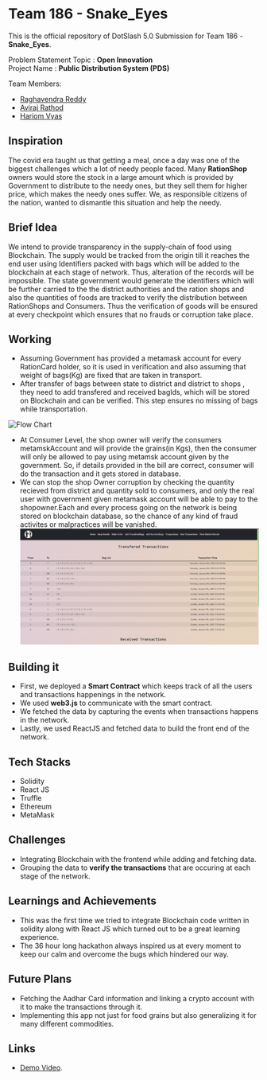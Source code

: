 # Team 186 - Snake_Eyes

This is the official repository of DotSlash 5.0 Submission for Team 186 - **Snake_Eyes**.

Problem Statement Topic : **Open Innovation**
<br>
Project Name  : **Public Distribution System (PDS)**

Team Members:

- [Raghavendra Reddy](https://github.com/PRR184)
- [Aviraj Rathod](https://github.com/aviraj1703)
- [Hariom Vyas](https://github.com/hariom0159)


## Inspiration

The covid era taught us that getting a meal, once a day was one of the biggest challenges which a lot of needy people faced. Many **RationShop** owners would store the stock in a large amount which is provided by Government to distribute to the needy ones, but they sell them for higher price, which makes the needy ones suffer. We, as responsible citizens of the nation, wanted to dismantle this situation and help the needy.

## Brief Idea

We intend to provide transparency in the supply-chain of food using Blockchain. The supply would be tracked from the origin till it reaches the end user using Identifiers packed with bags which will be added to the blockchain at each stage of network. Thus, alteration of the records will be impossible. The state government would generate the identifiers which will be further carried to the the district authorities and the ration shops and also the quantities of foods are tracked to verify the distribution between RationShops and Consumers. Thus the verification of goods will be ensured at every checkpoint which ensures that no frauds or corruption take place.

## Working

- Assuming Government has provided a metamask account for every RationCard holder, so it is used in verification and also assuming that weight of bags(Kg) are fixed that are taken in transport.
- After transfer of bags between state to district and district to shops , they need to add transfered and received bagIds, which will be stored on Blockchain and can be verified. This step ensures no missing of bags while transportation.

![Flow Chart](https://github.com/aviraj1703/Team186-pds/blob/readme/img.png)

- At Consumer Level, the shop owner will verify the consumers metamskAccount and will provide the grains(in Kgs), then the consumer will only be allowed to pay using metamsk account given by the government. So, if details provided in the bill are correct, consumer will do the transaction and it gets stored in database.
- We can stop the shop Owner corruption by checking the quantity recieved from district and quantity sold to consumers, and only the real user with government given metamask account will be able to pay to the shopowner.Each and every process going on the network is being stored on blockchain database, so the chance of any kind of fraud activites or malpractices will be vanished.
![Transaction](https://github.com/PRR184/Team186-pds/blob/main/transac.png)


## Building it
- First, we deployed a **Smart Contract** which keeps track of all the users and transactions happenings in the network.
- We used **web3.js** to communicate with the smart contract.
- We fetched the data by capturing the events when transactions happens in the network.
- Lastly, we used ReactJS and fetched data to build the front end of the network.


## Tech Stacks

- Solidity
- React JS
- Truffle
- Ethereum
- MetaMask


## Challenges
- Integrating Blockchain with the frontend while adding and fetching data.
- Grouping the data to **verify the transactions** that are occuring at each stage of the network.

## Learnings and Achievements
- This was the first time we tried to integrate Blockchain code written in solidity along with React JS which turned out to be a great learning experience.
- The 36 hour long hackathon always inspired us at every moment to keep our calm and overcome the bugs which hindered our way.

## Future Plans

- Fetching the Aadhar Card information and linking a crypto account with it to make the transactions through it.
- Implementing this app not just for food grains but also generalizing it for many different commodities.

## Links
- [Demo Video](https://youtu.be/EIseC_4NrEk).

